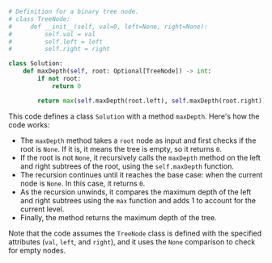 ```python
# Definition for a binary tree node.
# class TreeNode:
#     def __init__(self, val=0, left=None, right=None):
#         self.val = val
#         self.left = left
#         self.right = right

class Solution:
    def maxDepth(self, root: Optional[TreeNode]) -> int:
        if not root:
            return 0

        return max(self.maxDepth(root.left), self.maxDepth(root.right)) + 1
```

This code defines a class `Solution` with a method `maxDepth`. Here's how the code works:

- The `maxDepth` method takes a `root` node as input and first checks if the root is `None`. If it is, it means the tree is empty, so it returns `0`.
- If the root is not `None`, it recursively calls the `maxDepth` method on the left and right subtrees of the root, using the `self.maxDepth` function.
- The recursion continues until it reaches the base case: when the current node is `None`. In this case, it returns `0`.
- As the recursion unwinds, it compares the maximum depth of the left and right subtrees using the `max` function and adds 1 to account for the current level.
- Finally, the method returns the maximum depth of the tree.

Note that the code assumes the `TreeNode` class is defined with the specified attributes (`val`, `left`, and `right`), and it uses the `None` comparison to check for empty nodes.

